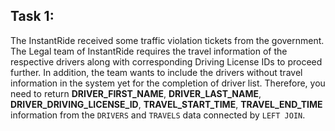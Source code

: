 ## Task 1:

The InstantRide received some traffic violation tickets from the government. The Legal team of InstantRide requires the travel information of the respective drivers along with corresponding Driving License IDs to proceed further. In addition, the team wants to include the drivers without travel information in the system yet for the completion of driver list. Therefore, you need to return **DRIVER_FIRST_NAME**, **DRIVER_LAST_NAME**, **DRIVER_DRIVING_LICENSE_ID**, **TRAVEL_START_TIME**, **TRAVEL_END_TIME** information from the `DRIVERS` and `TRAVELS` data connected by `LEFT JOIN`.
